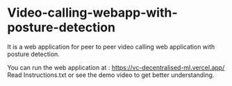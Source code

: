 # Video-calling-webapp-with-posture-detection
 It is a web application for peer to peer video calling web application with posture detection.

You can run the web application at : https://vc-decentralised-ml.vercel.app/
Read Instructions.txt or see the demo video to get better understanding.
